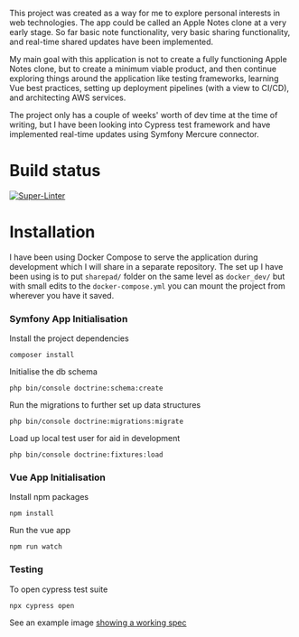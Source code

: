 
This project was created as a way for me to explore personal interests in web technologies. The app could be called an Apple Notes clone at a very early stage. So far basic note functionality, very basic sharing functionality, and real-time shared updates have been implemented.

My main goal with this application is not to create a fully functioning Apple Notes clone, but to create a minimum viable product, and then continue exploring things around the application like testing frameworks, learning Vue best practices, setting up deployment pipelines (with a view to CI/CD), and architecting AWS services.

The project only has a couple of weeks' worth of dev time at the time of writing, but I have been looking into Cypress test framework and have implemented real-time updates using Symfony Mercure connector.

# Build status

[![Super-Linter](https://github.com/TomButts/sharepad/actions/workflows/super-linter.yml/badge.svg)](https://github.com/marketplace/actions/super-linter)


# Installation

I have been using Docker Compose to serve the application during development which I will share in a separate repository. The set up I have been using is to put `sharepad/` folder on the same level as `docker_dev/` but with small edits to the `docker-compose.yml` you can mount the project from wherever you have it saved.


### Symfony App Initialisation

Install the project dependencies
```
composer install
```

Initialise the db schema
```
php bin/console doctrine:schema:create
```
Run the migrations to further set up data structures
```
php bin/console doctrine:migrations:migrate
```
Load up local test user for aid in development
```
php bin/console doctrine:fixtures:load
```

### Vue App Initialisation

Install npm packages
```
npm install
```

Run the vue app
```
npm run watch
```
### Testing

To open cypress test suite
```
npx cypress open
```

See an example image [showing a working spec](https://pasteboard.co/9o48aWdV2buP.png)